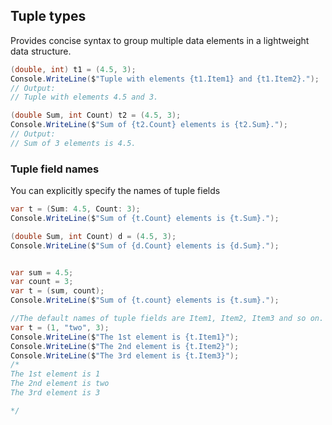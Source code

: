 ## Tuple types
Provides concise syntax to group multiple data elements in a lightweight data structure.

```cs
(double, int) t1 = (4.5, 3);
Console.WriteLine($"Tuple with elements {t1.Item1} and {t1.Item2}.");
// Output:
// Tuple with elements 4.5 and 3.

(double Sum, int Count) t2 = (4.5, 3);
Console.WriteLine($"Sum of {t2.Count} elements is {t2.Sum}.");
// Output:
// Sum of 3 elements is 4.5.
```

### Tuple field names
You can explicitly specify the names of tuple fields
```cs
var t = (Sum: 4.5, Count: 3);
Console.WriteLine($"Sum of {t.Count} elements is {t.Sum}.");

(double Sum, int Count) d = (4.5, 3);
Console.WriteLine($"Sum of {d.Count} elements is {d.Sum}.");


var sum = 4.5;
var count = 3;
var t = (sum, count);
Console.WriteLine($"Sum of {t.count} elements is {t.sum}.");

//The default names of tuple fields are Item1, Item2, Item3 and so on.
var t = (1, "two", 3);
Console.WriteLine($"The 1st element is {t.Item1}");
Console.WriteLine($"The 2nd element is {t.Item2}");
Console.WriteLine($"The 3rd element is {t.Item3}");
/*
The 1st element is 1
The 2nd element is two
The 3rd element is 3

*/
```
